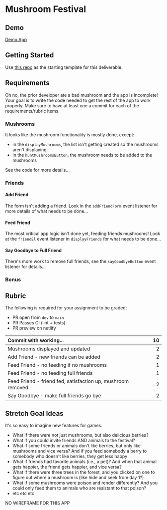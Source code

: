 # Mushroom Festival

## Demo

[Demo App](https://alchemycodelab.github.io/solutions-web/mushroom-festival/)

## Getting Started

Use [this repo](https://github.com/alchemycodelab/web-finish-mushroom-festival) as the starting template for this deliverable.

## Requirements

Oh no, the prior developer ate a bad mushroom and the app is incomplete! Your goal is to write the code needed to get the rest of the app to work properly. Make sure to have at least one a commit for each of the requirements/rubric items.

### Mushrooms

It looks like the mushroom functionality is mostly done, except:

-   in the `displayMushrooms`, the list isn't getting created so the mushrooms aren't displaying.
-   in the `huntMushroomsButton`, the mushroom needs to be added to the mushrooms

See the code for more details...

### Friends

#### Add Friend

The form isn't adding a friend. Look in the `addFriendForm` event listener for more details of what needs to be done...

#### Feed Friend

The most critical app logic isn't done yet, feeding friends mushrooms! Look at the
`friendEl` event listener in `displayFriends` for what needs to be done...

#### Say Goodbye to Full Friend

There's more work to remove full friends, see the `sayGoodbyeButton` event listener for details...

### Bonus

## Rubric

The following is required for your assignment to be graded:

-   PR open from `dev` to `main`
-   PR Passes CI (lint + tests)
-   PR preview on netlify

| Commit with working...                                      |  10 |
| :---------------------------------------------------------- | --: |
| Mushrooms displayed and updated                             |   2 |
| Add Friend - new friends can be added                       |   2 |
| Feed Friend - no feeding if no mushrooms                    |   1 |
| Feed Friend - no feeding full friends                       |   1 |
| Feed Friend - friend fed, satisfaction up, mushroom removed |   2 |
| Say Goodbye - make full friends go bye                      |   2 |

## Stretch Goal Ideas

It's so easy to imagine new features for games.

-   What if there were not just mushrooms, but also delicious berries?
-   What if you could invite friends AND animals to the festival?
-   What if some friends or animals don't like berries, but only like mushrooms and vice versa? And if you feed somebody a berry to somebody who doesn't like berries, they get less happy
-   What if friends had favorite animals (i.e., a pet)? And when that animal gets happier, the friend gets happier, and vice versa?
-   What if there were three trees in the forest, and you clicked on one to figure out where a mushroom is (like hide and seek from day 1?)
-   What if some mushrooms were poison and render differently? And you could only feed them to animals who are resistant to that poison?
-   etc etc etc

NO WIREFRAME FOR THIS APP

